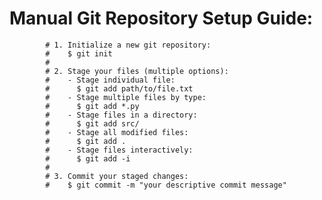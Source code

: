  # Manual Git Repository Setup Guide:
            # 1. Initialize a new git repository:
            #    $ git init
            #
            # 2. Stage your files (multiple options):
            #    - Stage individual file:
            #      $ git add path/to/file.txt
            #    - Stage multiple files by type:
            #      $ git add *.py
            #    - Stage files in a directory:
            #      $ git add src/
            #    - Stage all modified files:
            #      $ git add .
            #    - Stage files interactively:
            #      $ git add -i
            #
            # 3. Commit your staged changes:
            #    $ git commit -m "your descriptive commit message"